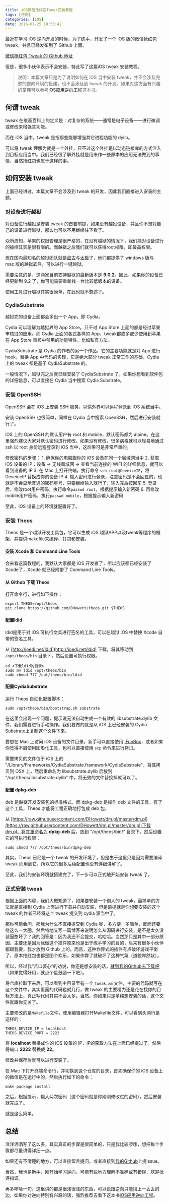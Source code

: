 ```yaml
---
title: iOS微信抢红包Tweak安装教程
tags: [逆向]
categories: [iOS]
date: 2016-01-25 18:53:42
---
```


最近在学习 iOS 逆向开发的时候，为了练手，开发了一个 iOS 版的微信抢红包 tweak，并且已经发布到了 Github 上面。

[微信抢红包 Tweak 的 Github 地址](https://github.com/buginux/WeChatRedEnvelop.git)

但是，很多小伙伴表示不会安装，特此写了这篇iOS tweak 安装教程。

> 说明：本篇文章只是为了说明如何在 iOS 当中安装 tweak，并不会涉及完整的逆向环境的搭建，也不会涉及到 tweak 的开发。如果对这方面有兴趣的童鞋可以参考[iOS应用逆向工程](http://www.amazon.cn/iOS%E5%BA%94%E7%94%A8%E9%80%86%E5%90%91%E5%B7%A5%E7%A8%8B-%E6%B2%99%E6%A2%93%E7%A4%BE/dp/B00VFDVY7E/ref=sr_1_1?ie=UTF8&amp;qid=1453712502&amp;sr=8-1&amp;keywords=ios%E9%80%86%E5%90%91%E5%B7%A5%E7%A8%8B)这本书。

<!-- more -->

## 何谓 tweak

tweak 在维基百科上的定义是：对复杂的系统——通常是电子设备——进行微调或修改来增强其功能。

而在 iOS 当中，tweak 是指那些能够增强其它进程功能的 dylib。

可以将 tweak 理解为就是一个外挂，只不过这个外挂是以动态链接库的方式注入到目标应用当中。我们已经很了解外挂就是用来作一些原本的应用无法做到的事情，当然抢红包也属于这样的事。

## 如何安装 tweak

上面已经讲过，本篇文章不会涉及到 tweak  的开发，因此我们直接进入安装的主题。

### 对设备进行越狱

对设备进行越狱是安装 tweak 的首要前提，如果没有越狱设备，并且你不想对自己的设备进行越狱，那么也可以不用继续往下看了。

众所周知，苹果的权限管理是很严格的，在没有越狱的情况下，我们能对设备进行的操控其实是很有限的。而越狱之后我们就可以获得root权限，即最高权限。

现在国内最知名的越狱团队就是[盘古](http://pangu.io/)与[太极](http://www.taig.com/)了，他们都提供了 windows 版与 mac 版的越狱软件，可以进行一键越狱。

需要注意的是，这两家目前支持越狱的最新版本是 **9.0.2**。因此，如果你的设备已经更新到 9.2 了，你可能需要重新找一台比较低版本的设备。

使用工具进行越狱其实很简单，在此也就不赘述了。

### CydiaSubstrate

越狱完的设备上面都会多出一个 App，即 Cydia。

Cydia 可以理解为越狱界的 App Store。只不过 App Store 上面的都是经过苹果审核过的应用。而 Cydia 上面的各式各样的 App，tweak都或多或少使用到苹果在 App Store 审核中禁用的功能特性，比如私有方法。

CydiaSubstrate 是 Cydia 的作者的另一个作品，它的主要功能就是对 App 进行 hook，替换 App 中代码的实现，它是绝大部分 tweak 正常工作的基础，Cydia 上的 tweak 都是基于 CydiaSubstrate 的。

一般情况下，越狱完之后就已经安装了 CydiaSubstrate 了，如果你想看到软件包的详细信息，可以直接在 Cydia  当中搜索 Cydia Substrate。

### 安装 OpenSSH

OpenSSH 会在 iOS 上安装 SSH 服务，以供外界可以远程登录到 iOS 系统当中。

安装 OpenSSH 也很简单，同样在 Cydia 当中搜索 OpenSSH，然后进行安装就行了。

iOS 上的 OpenSSH 的默认用户有 root 和 mobile，默认密码都为 alpine。在这里强烈建议大家对默认密码进行修改，如果没有修改，很多病毒就可以轻易地通过 ssh 以 root 身份远程登录到 iOS 当中，这后果可是非常严重的。

修改密码的步骤：
1\. 确保你的电脑跟你的 iOS 设备在同一个局域网当中
2\. 获取 iOS 设备的 IP：设备 -> 无线局域网 -> 查看当前连接的 WIFI 的详细信息，就可以看到设备的 IP
3\. 在 Mac 上打开终端，执行命令 `ssh root@DeveiceIP`，将 DeveiceIP 替换成你的设备 IP
4\. 输入密码进行登录，注意密码是不会回显的，也就是不会显示普通的密码星号，只要继续输入就行了，输入完后按回车
5\. 登录后，修改root用户密码，执行命令`passwd root`，根据提示输入新密码
6\. 再修改mobile用户密码，执行`passwd mobile`，根据提示输入新密码

至此，iOS 设备上的环境就配置好了。

### 安装 Theos

Theos 是一个越狱开发工具包，它可以生成 iOS 越狱APP以及tweak等程序的框架，并提供makefile来编译、打包和安装。

#### 安装 Xcode 和 Command Line Tools

会来看这篇教程的，我默认大家都是 iOS 开发者了，所以应该都已经安装了Xcode了，Xcode 就已经附带了 Command Line Tools。

#### 从 Github 下载 Theos

打开命令行，进行如下操作：

```
export THEOS=/opt/theos
git clone https://github.com/DHowett/theos.git $THEOS
```

#### 配置ldid

ldid是用于对 iOS 可执行文具进行签名的工具，可以在越狱 iOS 中替换 Xcode 自带的签名工具。

从 [http://joedj.net/ldid](http://joedj.net/ldid) 下载，将其移动到 `/opt/theos/bin` 目录下，然后设置可执行权限。

```
cd <下载ldid的目录>
sudo mv ldid /opt/theos/bin
sudo chmod 777 /opt/theos/bin/ldid
```

#### 配置CydiaSubstrate

运行 Theos 自动化配置脚本：

```
sudo /opt/theos/bin/bootstrap.sh substrate
```

在这里会出现一个问题，提示说无法自动生成一个有效的 libsubstrate.dylib 文件，我们需要进行手动操作。我们要做的就是从 iOS 上已经安装的 Cydia Substrate上复制这个文件下来。

要想在 Mac 上访问 iOS 设备的文件目录，新手可以直接使用 [iFunBox](http://www.i-funbox.com/en_download.html)，或者如果你觉得不屑使用图形化工具，也可以直接使用 `scp` 命令来进行拷贝。

需要拷贝的文件位于 iOS 上的 "/Library/Frameworks/CydiaSubstrate.framework/CydiaSubstrate"，将其拷贝到 OSX 上，然后重命名为 libsubstrate.dylib 后放到 "/opt/theos/libsubstrate.dylib" 中，将无效的文件替换掉就可以了。

#### 配置 dpkg-deb

deb 是越狱开发安装包的标准格式，而 dpkg-deb 是操作 deb 文件的工具，有了这个工具，Theos 才能将工程正确地打包成 deb 包。

从 [https://raw.githubusercontent.com/DHowett/dm.pl/master/dm.pl](https://raw.githubusercontent.com/DHowett/dm.pl/master/dm.pl)下载dm.pl，将其重命名为 **dpkg-deb** 后，放到 "/opt/theos/bin/" 目录下，然后设置它的可执行权限：

```
sudo chmod 777 /opt/theos/bin/dpkg-deb
```

其实，Theos 已经是一个 tweak 的开发环境了，但是由于这里只是因为需要编译 tweak 而用到它，所以它的很多后续配置也没有详细讲解了。

至此，我们的安装环境就搭建完了，下一步可以正式地开始安装 tweak 了。

### 正式安装 tweak

根据上面的内容，我们大概知道了，如果要安装一个别人的 tweak，最简单的方法就是直接到 Cydia 上面进行下载并自动安装，但是前提就是你想要安装的这个 tweak 的作者已经将这个 tweak 提交到 cydia 源当中了。

那你可能会问，那我为什么不直接提交到 Cydia 呢，多方便，多简单，反而还要绕这么一大圈，然后特地又写一篇博客来说明怎么从源码进行安装，是不是太久没装逼憋坏了？我的回答是：因为我还不会提交，哈哈哈。当然那只是其中一部分原因，主要还是因为我做这个插件原来也是出于练手学习的目的，后来有很多小伙伴都跟我要，我才放到 Github 上的。而且，这种作弊式的插件有点破坏游戏平衡了，原本抢红包也都是图个欢乐，如果作弊了就破坏了这种气氛（道貌岸然状）。

所以，经过我“苦口婆心”的劝说，你还是想安装的话，[就到我的Github去下载吧](https://github.com/buginux/WeChatRedEnvelop.git)（如果觉得好用，就点个星鼓励一下吧）。

将仓库拉取下来后，可以看到主目录里有一个 `Tweak.xm` 文件，主要的代码就写在这个文件中，其实里面的代码也就几行，做 tweak  的主要精力还是花在找你的目标方法上，真正写代码其实不会太多。当然，你如果只是单纯想安装的话，这个文件就跟你无关了。

主要修改的是`Makefile`文件，使用编辑器打开Makefile文件，可以看到头两行是这样的：

```
THEOS_DEVICE_IP = localhost
THEOS_DEVICE_PORT = 2222
```

将 **localhost** 替换成你的 iOS 设备的 IP，IP的获取方法在上面已经提过了。然后将端口 **2222** 替换成 **22**。

修改并保存后就可以进行安装了。

在 Mac 下打开终端命令行，并切换到这个仓库的目录，首先确保你的 iOS 设备上的微信是在运行中的，然后执行如下的命令：

```
make package install
```

之后，根据提示，输入两次密码（这个密码就是你刚刚修改过的密码），然后安装就完成了。

就是这么简单。

## 总结

洋洋洒洒写了这么多，其实真正的步骤是很简单的，只是我比较啰嗦，想把每个步骤都尽量讲得详细一点。

如果还有不清楚的地方，可以直接留言提问，或者直接到[我的Github](https://github.com/buginux/WeChatRedEnvelop.git)上提issue。

当然，我也是新手，刚开始学习逆向，可能有些地方理解不准确或有错误，欢迎批评指证。

再多啰嗦一句，这里讲的都是很浅很浅的东西，可以说跟逆向只能搭上一丢丢的边，如果你对逆向特别有兴趣的话，强烈推荐去看下这本书[iOS应用逆向工程](http://www.amazon.cn/iOS%E5%BA%94%E7%94%A8%E9%80%86%E5%90%91%E5%B7%A5%E7%A8%8B-%E6%B2%99%E6%A2%93%E7%A4%BE/dp/B00VFDVY7E/ref=sr_1_1?ie=UTF8&amp;qid=1453712502&amp;sr=8-1&amp;keywords=ios%E9%80%86%E5%90%91%E5%B7%A5%E7%A8%8B)。